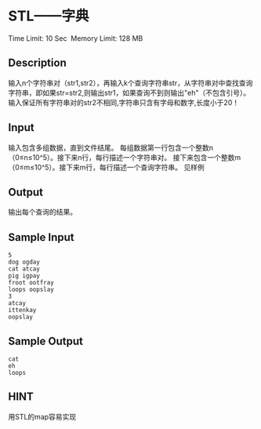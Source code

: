 # STL——字典
Time Limit: 10 Sec  Memory Limit: 128 MB


## Description
输入n个字符串对（str1,str2），再输入k个查询字符串str，从字符串对中查找查询字符串，即如果str=str2,则输出str1，如果查询不到则输出"eh"（不包含引号）。输入保证所有字符串对的str2不相同,字符串只含有字母和数字,长度小于20！


## Input
输入包含多组数据，直到文件结尾。
每组数据第一行包含一个整数n（0≤n≤10^5）。接下来n行，每行描述一个字符串对。
接下来包含一个整数m（0≤m≤10^5）。接下来m行，每行描述一个查询字符串。
见样例


## Output
输出每个查询的结果。


## Sample Input
```
5
dog ogday
cat atcay
pig igpay
froot ootfray
loops oopslay
3
atcay
ittenkay
oopslay

```
## Sample Output
```
cat
eh
loops

```

## HINT
用STL的map容易实现
